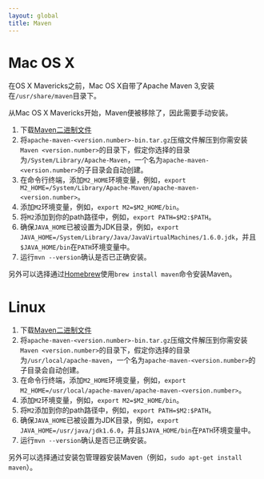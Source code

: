 ```yaml
---
layout: global
title: Maven
---
```


# Mac OS X

在OS X Mavericks之前，Mac OS X自带了Apache Maven 3,安装在`/usr/share/maven`目录下。

从Mac OS X Mavericks开始，Maven便被移除了，因此需要手动安装。

1.  下载[Maven二进制文件](http://maven.apache.org/download.cgi)
2.  将`apache-maven-<version.number>-bin.tar.gz`压缩文件解压到你需安装`Maven <version.number>`的目录下，假定你选择的目录为`/System/Library/Apache-Maven`，一个名为`apache-maven-<version.number>`的子目录会自动创建。
3.  在命令行终端，添加`M2_HOME`环境变量，例如，`export M2_HOME=/System/Library/Apache-Maven/apache-maven-<version.number>`。
4.  添加`M2`环境变量，例如，`export M2=$M2_HOME/bin`。
5.  将`M2`添加到你的path路径中，例如，`export PATH=$M2:$PATH`。
6.  确保`JAVA_HOME`已被设置为JDK目录，例如，`export JAVA_HOME=/System/Library/Java/JavaVirtualMachines/1.6.0.jdk`，并且`$JAVA_HOME/bin`在`PATH`环境变量中。
7.  运行`mvn --version`确认是否已正确安装。

另外可以选择通过[Homebrew](http://brew.sh/)使用`brew install maven`命令安装Maven。

# Linux

1.  下载[Maven二进制文件](http://maven.apache.org/download.cgi)
2.  将`apache-maven-<version.number>-bin.tar.gz`压缩文件解压到你需安装`Maven <version.number>`的目录下，假定你选择的目录为`/usr/local/apache-maven`，一个名为`apache-maven-<version.number>`的子目录会自动创建。
3.  在命令行终端，添加`M2_HOME`环境变量，例如，`export M2_HOME=/usr/local/apache-maven/apache-maven-<version.number>`。
4.  添加`M2`环境变量，例如，`export M2=$M2_HOME/bin`。
5.  将`M2`添加到你的path路径中，例如，`export PATH=$M2:$PATH`。
6.  确保`JAVA_HOME`已被设置为JDK目录，例如，`export JAVA_HOME=/usr/java/jdk1.6.0`，并且`$JAVA_HOME/bin`在`PATH`环境变量中。
7.  运行`mvn --version`确认是否已正确安装。

另外可以选择通过安装包管理器安装Maven（例如，`sudo apt-get install maven`）。
